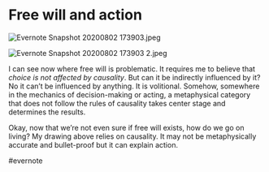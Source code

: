 # Free will and action

![Evernote Snapshot 20200802 173903.jpeg](https://res.craft.do/user/full/63534923-d6b9-bddc-93d1-c854ccf112a8/doc/E5AF8164-CE5A-4083-964F-42EB16C935A5/42E7ED2B-4520-49F9-828B-8234B8BF830F_2/Evernote%20Snapshot%2020200802%20173903.jpeg)

![Evernote Snapshot 20200802 173903 2.jpeg](https://res.craft.do/user/full/63534923-d6b9-bddc-93d1-c854ccf112a8/doc/E5AF8164-CE5A-4083-964F-42EB16C935A5/588D59E7-7EE0-4B6F-9AFE-54C612E42D08_2/Evernote%20Snapshot%2020200802%20173903%202.jpeg)

I can see now where free will is problematic. It requires me to believe that *choice is not affected by causality*. But can it be indirectly influenced by it? No it can’t be influenced by anything. It is volitional. Somehow, somewhere in the mechanics of decision-making or acting, a metaphysical category that does not follow the rules of causality takes center stage and determines the results.

Okay, now that we’re not even sure if free will exists, how do we go on living? My drawing above relies on causality. It may not be metaphysically accurate and bullet-proof but it can explain action.

\#evernote

